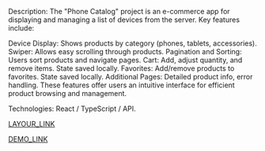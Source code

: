 
Description:
The "Phone Catalog" project is an e-commerce app for displaying and managing a list of devices from the server. Key features include:

Device Display: Shows products by category (phones, tablets, accessories).
Swiper: Allows easy scrolling through products.
Pagination and Sorting: Users sort products and navigate pages.
Cart: Add, adjust quantity, and remove items. State saved locally.
Favorites: Add/remove products to favorites. State saved locally.
Additional Pages: Detailed product info, error handling.
These features offer users an intuitive interface for efficient product browsing and management.

Technologies:
React / TypeScript / API.

[LAYOUR_LINK](https://www.figma.com/design/xMK2Dy0mfBbJJSNctmOuLW/Phone-catalog-(V2)-Rounded-Style-1?node-id=0-1&t=hjfJbB0BMTGlDjFU-0)

[DEMO_LINK](https://vadimdrobyazko.github.io/Phone-catalog/)






